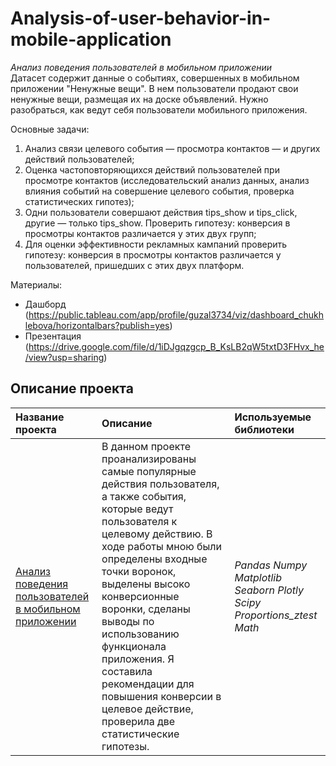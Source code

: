 # Analysis-of-user-behavior-in-mobile-application
*Анализ поведения пользователей в мобильном приложении*   
Датасет содержит данные о событиях, совершенных в мобильном приложении "Ненужные вещи". В нем пользователи продают свои ненужные вещи, размещая их на доске объявлений. Нужно разобраться, как ведут себя пользователи мобильного приложения.
 
Основные задачи:   
1.	Анализ связи целевого события — просмотра контактов — и других действий пользователей;
2.	Оценка частоповторяющихся действий пользователей при просмотре контактов (исследовательский анализ данных, анализ влияния событий на совершение целевого события, проверка статистических гипотез);
3.	Одни пользователи совершают действия tips_show и tips_click, другие — только tips_show. Проверить гипотезу: конверсия в просмотры контактов различается у этих двух групп;
4.	Для оценки эффективности рекламных кампаний проверить гипотезу: конверсия в просмотры контактов различается у пользователей, пришедших с этих двух платформ.

Материалы:
* Дашборд (https://public.tableau.com/app/profile/guzal3734/viz/dashboard_chukhlebova/horizontalbars?publish=yes)
* Презентация (https://drive.google.com/file/d/1iDJgqzgcp_B_KsLB2qW5txtD3FHvx_he/view?usp=sharing)
## Описание проекта
| **Название проекта** | **Описание** | **Используемые библиотеки** |
| :-------------------- | :-------------------- |:--------------------|
| [Анализ поведения пользователей в мобильном приложении](https://github.com/guzal-chukhlebova/Analysis-of-user-behavior-in-mobile-application/blob/main/%D0%90%D0%BD%D0%B0%D0%BB%D0%B8%D0%B7%20%D0%BF%D0%BE%D0%B2%D0%B5%D0%B4%D0%B5%D0%BD%D0%B8%D1%8F%20%D0%BF%D0%BE%D0%BB%D1%8C%D0%B7%D0%BE%D0%B2%D0%B0%D1%82%D0%B5%D0%BB%D0%B5%D0%B9%20%D0%B2%20%D0%BC%D0%BE%D0%B1%D0%B8%D0%BB%D1%8C%D0%BD%D0%BE%D0%BC%20%D0%BF%D1%80%D0%B8%D0%BB%D0%BE%D0%B6%D0%B5%D0%BD%D0%B8%D0%B8.ipynb)|В данном проекте проанализированы самые популярные действия пользователя, а также события, которые ведут пользователя к целевому действию. В ходе работы мною были  определены входные точки воронок, выделены высоко конверсионные воронки, сделаны выводы по использованию функционала приложения. Я составила рекомендации для повышения конверсии в целевое действие, проверила две статистические гипотезы. | *Pandas Numpy Matplotlib Seaborn Plotly Scipy Proportions_ztest Math* |

